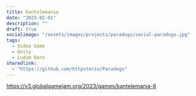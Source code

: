 ```yaml
---
title: Kantelemania
date: "2023-02-01"
description: ""
draft: true
socialimage: "/assets/images/projects/paradogs/social-paradogs.jpg"
tags:
  - Video Game
  - Unity
  - Ludum Dare
sharedlink: 
  - "https://github.com/httpsterio/Paradogs"
---
```


https://v3.globalgamejam.org/2023/games/kantelemania-8

